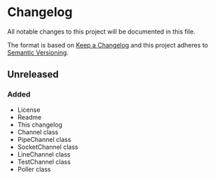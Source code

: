 # Changelog
All notable changes to this project will be documented in this file.

The format is based on [Keep a Changelog](http://keepachangelog.com/en/1.0.0/)
and this project adheres to [Semantic Versioning](http://semver.org/spec/v2.0.0.html).

## Unreleased
### Added
- License
- Readme
- This changelog
- Channel class
- PipeChannel class
- SocketChannel class
- LineChannel class
- TestChannel class
- Poller class
